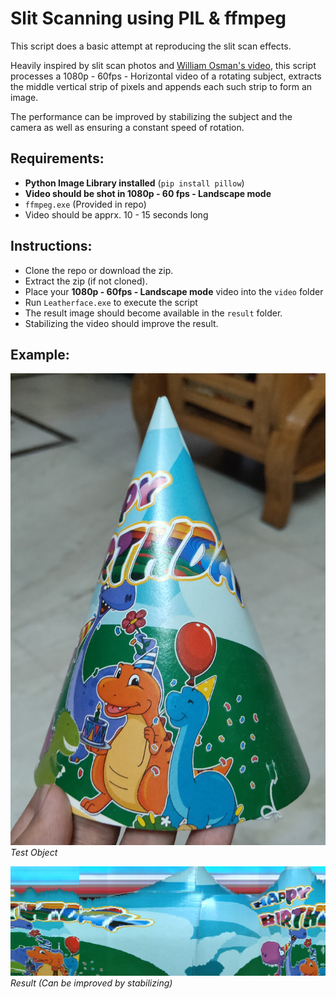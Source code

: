 # Slit Scanning using PIL & ffmpeg
This script does a basic attempt at reproducing the slit scan effects. 

Heavily inspired by slit scan photos and [William Osman's video](https://www.youtube.com/watch?v=nZM9Ko806Bg), this script processes a 1080p - 60fps - Horizontal video of a rotating subject, extracts the middle vertical strip of pixels and appends each such strip to form an image.

The performance can be improved by stabilizing the subject and the camera as well as ensuring a constant speed of rotation.

## Requirements:
- **Python Image Library installed** (`pip install pillow`)
- **Video should be shot in 1080p - 60 fps - Landscape mode**
- `ffmpeg.exe` (Provided in repo)
- Video should be apprx. 10 - 15 seconds long

## Instructions:
- Clone the repo or download the zip.
- Extract the zip (if not cloned).
- Place your **1080p - 60fps - Landscape mode** video into the `video` folder
- Run `Leatherface.exe` to execute the script
- The result image should become available in the `result` folder.
- Stabilizing the video should improve the result.

## Example:
<p>
    <img src="./ex/test.jpg"/>
    <br>
    <em>Test Object</em>
</p>
<p>
    <img src="./ex/result.jpeg"/>
    <br>
    <em>Result (Can be improved by stabilizing)</em>
</p>